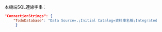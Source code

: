 
本機端SQL連線字串：
```JSON
"ConnectionStrings": {
	"TodoDatabase": "Data Source=.;Initial Catalog=資料庫名稱;Integrated Security=True;Trust Server Certificate=True"
	 }
```


